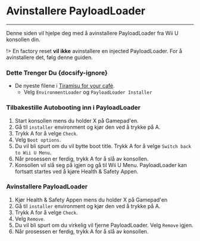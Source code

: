 # Avinstallere PayloadLoader
---
Denne siden vil hjelpe deg med å avinstallere PayloadLoader fra Wii U konsollen din.

!> En factory reset **vil ikke** avinstallere en injected PayloadLoader. For å avinstallere det, følg denne guiden.

### Dette Trenger Du {docsify-ignore}

- De nyeste filene i [Tiramisu for your café](https://tiramisu.foryour.cafe).
    - Velg `EnvironmentLoader` og `PayloadLoader Installer`

### Tilbakestille Autobooting inn i PayloadLoader

1. Start konsollen mens du holder X på Gamepad'en.
1. Gå til `installer` environment og kjør den ved å trykke på A.
1. Trykk A for å velge `Check`.
1. Velg `Boot options`.
1. Du vil bli spurt om du vil bytte boot title. Trykk A for å velge `Switch back to Wii U Menu`.
1. Når prosessen er ferdig, trykk A for å slå av konsollen.
1. Konsollen vil slå seg på igjen og gå til Wii U Menu. PayloadLoader kan fortsatt startes ved å kjøre Health & Safety Appen.

### Avinstallere PayloadLoader

1. Kjør Health & Safety Appen mens du holder X på Gamepad'en
1. Gå til `installer` environment og kjør den ved å trykke på A.
1. Trykk A for å velge `Check`.
1. Velg `Remove`.
1. Du vil bli spurt om du virkelig vil fjerne PayloadLoader. Velg `Remove` igjen.
1. Når prosessen er ferdig, trykk A for å slå av konsollen.
